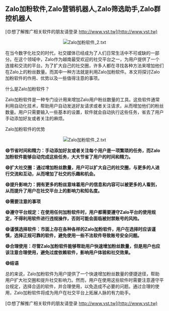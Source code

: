 ## **Zalo加粉软件,Zalo营销机器人,Zalo筛选助手,Zalo群控机器人**

[😍想了解推广相关软件的朋友请登录 http://www.vst.tw](http://www.vst.tw)

 <center><img src="https://vst.tw/MP4/tuiguang/png/6.png" alt="Zalo加粉软件_2.txt"></center>

在当今数字化社交的时代，社交媒体已经成为了人们日常生活中不可或缺的一部分。在这个领域中，Zalo作为越南最受欢迎的社交平台之一，为用户提供了一个连接和交流的平台。为了扩大自己的社交圈，许多人都在寻找各种方法来增加他们在Zalo上的粉丝数量。而其中一种方法就是利用Zalo加粉软件。本文将探讨Zalo加粉软件的作用、优势以及一些值得注意的事项。

什么是Zalo加粉软件？

Zalo加粉软件是一种专门设计用来增加Zalo用户粉丝数量的工具。这些软件通常利用自动化技术，帮助用户自动发送好友请求或者关注请求，从而增加他们的粉丝数量。用户只需要输入一些基本的设置，软件就会自动执行这些任务，省去了用户手动添加好友或者关注的麻烦。

Zalo加粉软件的优势

 <center><img src="https://vst.tw/MP4/tuiguang/png/5.png" alt="Zalo加粉软件_2.txt"></center>

**😄节省时间和精力：手动添加好友或者关注每个用户是一项繁琐的任务，而Zalo加粉软件能够自动完成这些任务，大大节省了用户的时间和精力。**

**😄扩大社交圈：通过增加粉丝数量，用户可以扩大自己的社交圈，与更多的人进行交流和互动，从而增加了社交的乐趣和机会。**

**😄提升影响力：拥有更多的粉丝意味着用户的信息和内容可以被更多的人看到，从而提升了用户在社交平台上的影响力和知名度。**

**😄需要注意的事项**

**😄遵守平台规定：在使用任何加粉软件时，用户都需要遵守Zalo平台的使用规定，不得利用软件进行违规操作，否则可能会面临被封禁账号的风险。**

**😄谨慎选择软件：市面上存在各种各样的Zalo加粉软件，用户在选择时应该谨慎，选择正规可靠的软件，避免使用一些不法软件导致账号安全问题。**

**😄合理使用：尽管Zalo加粉软件能够帮助用户快速增加粉丝数量，但是用户也应该注意合理使用，避免过度依赖软件，影响用户体验和社交效果。**

**😄结语**

总的来说，Zalo加粉软件为用户提供了一个快速增加粉丝数量的便捷途径，帮助用户扩大社交圈和提升社交影响力。然而，用户在使用这些软件时需要注意遵守平台规定，选择合适的软件，并合理使用，以免造成不必要的问题。通过合理的使用，Zalo加粉软件将成为用户在社交平台上拓展人脉的有力助手。

[😍想了解推广相关软件的朋友请登录 http://www.vst.tw](http://www.vst.tw)



